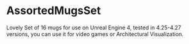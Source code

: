 # AssortedMugsSet

Lovely Set of 16 mugs for use on Unreal Engine 4, tested in 4.25-4.27 versions, you can use it for video games or Architectural Visualization.
